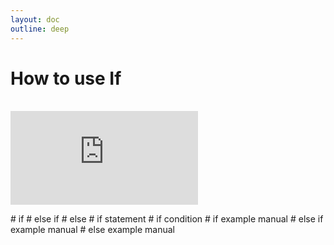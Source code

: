 ```yaml
---
layout: doc
outline: deep
---
```


# How to use If

<br>

<iframe class="iframe-resources" src="https://rainbowco-my.sharepoint.com/:p:/g/personal/hyoin_rainbow-robotics_com/EaR2bG97RQRAlYlRa2cuZj0BIn-M2k8ZsM3d2cHHdcH4-Q?e=pad6ub&amp;action=embedview&amp;wdbipreview=true&amp;wdAr=1.7777777777777777" frameborder="0"></iframe>

\# if
\# else if
\# else
\# if statement
\# if condition
\# if example manual
\# else if example manual
\# else example manual
